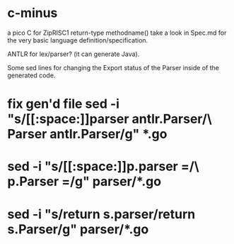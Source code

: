 # c-minus
a pico C for ZipRISC1
return-type methodname()
take a look in Spec.md for the very basic language definition/specification.

ANTLR for lex/parser? (it can generate Java).


Some sed lines for changing the Export status of the Parser inside of the generated code.

# fix gen'd file sed -i "s/[[:space:]]parser antlr.Parser/\ Parser antlr.Parser/g" *.go
# sed -i "s/[[:space:]]p.parser =/\ p.Parser =/g" parser/*.go
# sed -i "s/return s.parser/return s.Parser/g" parser/*.go
